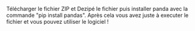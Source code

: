 Télécharger le fichier ZIP et Dezipé le fichier puis installer panda avec la commande "pip install pandas". Après cela vous avez juste à executer le fichier et vous pouvez utiliser le logiciel !

